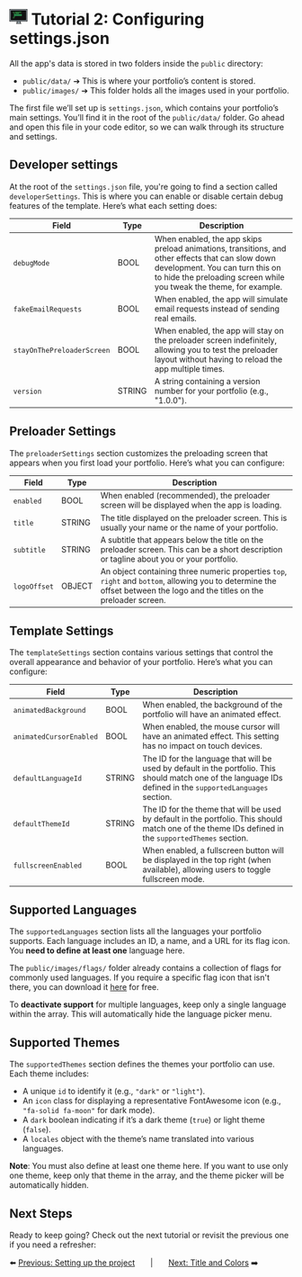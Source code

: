 # <img src="../assets/logo.png"> Tutorial 2: Configuring settings.json

All the app's data is stored in two folders inside the `public` directory:
- `public/data/` ➔ This is where your portfolio’s content is stored.
- `public/images/` ➔ This folder holds all the images used in your portfolio.

The first file we’ll set up is `settings.json`, which contains your portfolio’s main settings. You’ll find it in the root of the `public/data/` folder. Go ahead and open this file in your code editor, so we can walk through its structure and settings.

## Developer settings

At the root of the `settings.json` file, you're going to find a section called `developerSettings`. This is where you can enable or disable certain debug features of the template. Here’s what each setting does:

| Field                      | Type   | Description                                                                                                                                                                                               |
|----------------------------|--------|-----------------------------------------------------------------------------------------------------------------------------------------------------------------------------------------------------------|
| `debugMode`                | BOOL   | When enabled, the app skips preload animations, transitions, and other effects that can slow down development. You can turn this on to hide the preloading screen while you tweak the theme, for example. |
| `fakeEmailRequests`        | BOOL   | When enabled, the app will simulate email requests instead of sending real emails.                                                                                                                        |
| `stayOnThePreloaderScreen` | BOOL   | When enabled, the app will stay on the preloader screen indefinitely, allowing you to test the preloader layout without having to reload the app multiple times.                                          |
| `version`                  | STRING | A string containing a version number for your portfolio (e.g., "1.0.0").                                                                                                                                  |

## Preloader Settings

The `preloaderSettings` section customizes the preloading screen that appears when you first load your portfolio. Here’s what you can configure:

| Field          | Type   | Description                                                                                                                                                              |
|----------------|--------|--------------------------------------------------------------------------------------------------------------------------------------------------------------------------|
| `enabled`      | BOOL   | When enabled (recommended), the preloader screen will be displayed when the app is loading.                                                                              |
| `title`        | STRING | The title displayed on the preloader screen. This is usually your name or the name of your portfolio.                                                                    |
| `subtitle`     | STRING | A subtitle that appears below the title on the preloader screen. This can be a short description or tagline about you or your portfolio.                                 |
| `logoOffset`   | OBJECT | An object containing three numeric properties `top`, `right` and `bottom`, allowing you to determine the offset between the logo and the titles on the preloader screen. |

## Template Settings

The `templateSettings` section contains various settings that control the overall appearance and behavior of your portfolio. Here’s what you can configure:

| Field                   | Type   | Description                                                                                                                                                   |
|-------------------------|--------|---------------------------------------------------------------------------------------------------------------------------------------------------------------|
| `animatedBackground`    | BOOL   | When enabled, the background of the portfolio will have an animated effect.                                                                                   |
| `animatedCursorEnabled` | BOOL   | When enabled, the mouse cursor will have an animated effect. This setting has no impact on touch devices.                                                     |     
| `defaultLanguageId`     | STRING | The ID for the language that will be used by default in the portfolio. This should match one of the language IDs defined in the `supportedLanguages` section. |
| `defaultThemeId`        | STRING | The ID for the theme that will be used by default in the portfolio. This should match one of the theme IDs defined in the `supportedThemes` section.          |
| `fullscreenEnabled`     | BOOL   | When enabled, a fullscreen button will be displayed in the top right (when available), allowing users to toggle fullscreen mode.                              |

## Supported Languages
The `supportedLanguages` section lists all the languages your portfolio supports. Each language includes an ID, a name, and a URL for its flag icon. You **need to define at least one** language here. 

The `public/images/flags/` folder already contains a collection of flags for commonly used languages. If you require a specific flag icon that isn't there, you can download it [here](https://www.flaticon.com/packs/countrys-flags) for free.

To **deactivate support** for multiple languages, keep only a single language within the array. This will automatically hide the language picker menu.

## Supported Themes

The `supportedThemes` section defines the themes your portfolio can use. Each theme includes:

- A unique `id` to identify it (e.g., `"dark"` or `"light"`).
- An `icon` class for displaying a representative FontAwesome icon (e.g., `"fa-solid fa-moon"` for dark mode).
- A `dark` boolean indicating if it’s a dark theme (`true`) or light theme (`false`).
- A `locales` object with the theme’s name translated into various languages.

**Note**: You must also define at least one theme here. If you want to use only one theme, keep only that theme in the array, and the theme picker will be automatically hidden.

## Next Steps
Ready to keep going? Check out the next tutorial or revisit the previous one if you need a refresher:

⬅️ [Previous: Setting up the project](./TUTORIAL_01_SETTING_UP_THE_PROJECT.md)
&nbsp;&nbsp;&nbsp;&nbsp;&nbsp;&nbsp;|&nbsp;&nbsp;&nbsp;&nbsp;&nbsp;&nbsp;
[Next: Title and Colors](./TUTORIAL_03_TITLES_AND_COLORS.md) ➡️ 